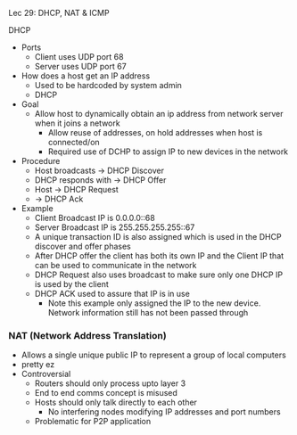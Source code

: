 Lec 29: DHCP, NAT & ICMP

DHCP 
- Ports
	- Client uses UDP port 68
	- Server uses UDP port 67
- How does a host get an IP address
	-  Used to be hardcoded by system admin
	- DHCP
- Goal
	- Allow host to dynamically obtain an ip address from network server when it joins a network
		- Allow reuse of addresses, on hold addresses when host is connected/on
		- Required use of DCHP to assign IP to new devices in the network
- Procedure
	- Host broadcasts ->  DHCP Discover
	- DHCP responds with -> DHCP Offer
	- Host -> DHCP Request
	-  -> DHCP Ack
- Example
	- Client Broadcast IP is 0.0.0.0::68
	- Server Broadcast IP is 255.255.255.255::67
	- A unique transaction ID is also assigned which is used in the DHCP discover and offer phases
	- After DHCP offer the client has both its own IP and the Client IP that can be used to communicate in the network
	- DHCP Request also uses broadcast to make sure only one DHCP IP is used by the client
	- DHCP ACK used to assure that IP is in use
		- Note this example only assigned the IP to the new device. Network information still has not been passed through

### NAT (Network Address Translation)
- Allows a single unique public IP to represent a group of local computers
- pretty ez
- Controversial
	- Routers should only process upto layer 3
	- End to end comms concept is misused
	- Hosts should only talk directly to each other
		- No interfering nodes modifying IP addresses and port numbers
	- Problematic for P2P application